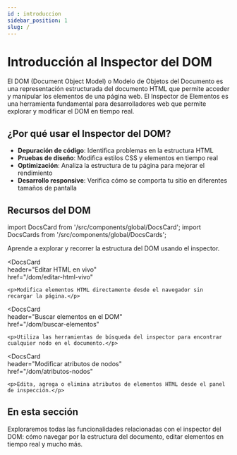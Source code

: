```yaml
---
id : introduccion
sidebar_position: 1
slug: /
---
```


# Introducción al Inspector del DOM

El DOM (Document Object Model) o Modelo de Objetos del Documento es una representación estructurada del documento HTML que permite acceder y manipular los elementos de una página web. El Inspector de Elementos es una herramienta fundamental para desarrolladores web que permite explorar y modificar el DOM en tiempo real.

## ¿Por qué usar el Inspector del DOM?

- **Depuración de código**: Identifica problemas en la estructura HTML  
- **Pruebas de diseño**: Modifica estilos CSS y elementos en tiempo real  
- **Optimización**: Analiza la estructura de tu página para mejorar el rendimiento  
- **Desarrollo responsive**: Verifica cómo se comporta tu sitio en diferentes tamaños de pantalla  

## Recursos del DOM

import DocsCard from '/src/components/global/DocsCard';
import DocsCards from '/src/components/global/DocsCards';

<DocsCards>   
  <DocsCard      
    header="Navegar el DOM"     
    href="/dom/navegar-dom"   
  >     
    <p>Aprende a explorar y recorrer la estructura del DOM usando el inspector.</p>   
  </DocsCard>    
  
  <DocsCard     
    header="Editar HTML en vivo"     
    href="/dom/editar-html-vivo"   
  >     
    <p>Modifica elementos HTML directamente desde el navegador sin recargar la página.</p>   
  </DocsCard>    
  
  <DocsCard     
    header="Buscar elementos en el DOM"     
    href="/dom/buscar-elementos"   
  >     
    <p>Utiliza las herramientas de búsqueda del inspector para encontrar cualquier nodo en el documento.</p>   
  </DocsCard>    
  
  <DocsCard      
    header="Modificar atributos de nodos"      
    href="/dom/atributos-nodos"    
  >     
    <p>Edita, agrega o elimina atributos de elementos HTML desde el panel de inspección.</p>   
  </DocsCard> 
</DocsCards>

## En esta sección

Exploraremos todas las funcionalidades relacionadas con el inspector del DOM: cómo navegar por la estructura del documento, editar elementos en tiempo real y mucho más.
